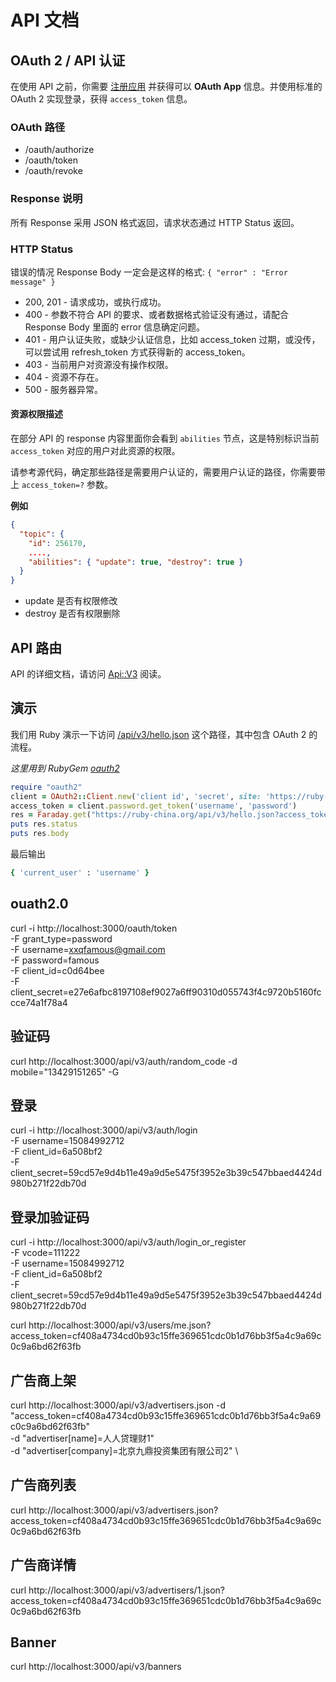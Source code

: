 # API 文档



## OAuth 2 / API 认证

在使用 API 之前，你需要 [注册应用](/oauth/applications/new) 并获得可以 **OAuth App** 信息。并使用标准的 OAuth 2 实现登录，获得 `access_token` 信息。

### OAuth 路径

- /oauth/authorize
- /oauth/token
- /oauth/revoke

### Response 说明

所有 Response 采用 JSON 格式返回，请求状态通过 HTTP Status 返回。

### HTTP Status

错误的情况 Response Body 一定会是这样的格式: `{ "error" : "Error message" }`

- 200, 201 - 请求成功，或执行成功。
- 400 - 参数不符合 API 的要求、或者数据格式验证没有通过，请配合 Response Body 里面的 error 信息确定问题。
- 401 - 用户认证失败，或缺少认证信息，比如 access_token 过期，或没传，可以尝试用 refresh_token 方式获得新的 access_token。
- 403 - 当前用户对资源没有操作权限。
- 404 - 资源不存在。
- 500 - 服务器异常。

#### 资源权限描述

在部分 API 的 response 内容里面你会看到 `abilities` 节点，这是特别标识当前 `access_token` 对应的用户对此资源的权限。

请参考源代码，确定那些路径是需要用户认证的，需要用户认证的路径，你需要带上 `access_token=?` 参数。

**例如**

```json
{
  "topic": {
    "id": 256170,
    ....,
    "abilities": { "update": true, "destroy": true }
  }
}
```

- update 是否有权限修改
- destroy 是否有权限删除

## API 路由

API 的详细文档，请访问 [Api::V3](/api-doc/Api/V3.html) 阅读。

## 演示

我们用 Ruby 演示一下访问 [/api/v3/hello.json](/api-doc/Api/V3/RootController.html#hello-instance_method) 这个路径，其中包含 OAuth 2 的流程。

_这里用到 RubyGem [oauth2](https://github.com/intridea/oauth2)_

```rb
require "oauth2"
client = OAuth2::Client.new('client id', 'secret', site: 'https://ruby-china.org')
access_token = client.password.get_token('username', 'password')
res = Faraday.get("https://ruby-china.org/api/v3/hello.json?access_token=#{access_token.token}")
puts res.status
puts res.body
```

最后输出

```rb
{ 'current_user' : 'username' }
```
## ouath2.0
curl -i http://localhost:3000/oauth/token \
-F grant_type=password \
-F username=xxqfamous@gmail.com \
-F password=famous \
-F client_id=c0d64bee \
-F client_secret=e27e6afbc8197108ef9027a6ff90310d055743f4c9720b5160fccce74a1f78a4


## 验证码
curl http://localhost:3000/api/v3/auth/random_code -d mobile="13429151265" -G

## 登录
curl -i http://localhost:3000/api/v3/auth/login \
-F username=15084992712 \
-F client_id=6a508bf2 \
-F client_secret=59cd57e9d4b11e49a9d5e5475f3952e3b39c547bbaed4424d980b271f22db70d

## 登录加验证码
curl -i http://localhost:3000/api/v3/auth/login_or_register \
-F vcode=111222 \
-F username=15084992712 \
-F client_id=6a508bf2 \
-F client_secret=59cd57e9d4b11e49a9d5e5475f3952e3b39c547bbaed4424d980b271f22db70d

curl http://localhost:3000/api/v3/users/me.json?access_token=cf408a4734cd0b93c15ffe369651cdc0b1d76bb3f5a4c9a69c0c9a6bd62f63fb

## 广告商上架
curl http://localhost:3000/api/v3/advertisers.json -d "access_token=cf408a4734cd0b93c15ffe369651cdc0b1d76bb3f5a4c9a69c0c9a6bd62f63fb" \
-d "advertiser[name]=人人贷理财1" \
-d "advertiser[company]=北京九鼎投资集团有限公司2" \

## 广告商列表
curl http://localhost:3000/api/v3/advertisers.json?access_token=cf408a4734cd0b93c15ffe369651cdc0b1d76bb3f5a4c9a69c0c9a6bd62f63fb

## 广告商详情
curl http://localhost:3000/api/v3/advertisers/1.json?access_token=cf408a4734cd0b93c15ffe369651cdc0b1d76bb3f5a4c9a69c0c9a6bd62f63fb

## Banner
curl http://localhost:3000/api/v3/banners


